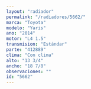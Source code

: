 ```yaml
---
layout: "radiador"
permalink: "/radiadores/5662/"
marca: "Toyota"
modelo: "Yaris"
ano: "2014"
motor: "L4 1.5"
transmision: "Estándar"
parte: "412889"
clima: "Con clima"
alto: "13 3/4"
ancho: "18 7/8"
observaciones: ""
id: "5662"
---
```


